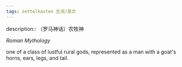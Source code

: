 ```yaml
---
tags: zettelkasten 生词/英文 
---
```


description:: （罗马神话）农牧神

_Roman Mythology_

one of a class of lustful rural gods, represented as a man with a goat's horns, ears, legs, and tail.